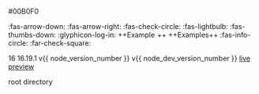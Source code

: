 <variable name="markbind_blue">#00B0F0</variable>

<variable name="icon_arrow_down">:fas-arrow-down:</variable>
<variable name="icon_arrow_right">:fas-arrow-right:</variable>
<variable name="icon_check_blue"><span style="color: {{ markbind_blue }}">:fas-check-circle:</span></variable>
<variable name="icon_bulb_blue"><span style="color: {{ markbind_blue }}">:fas-lightbulb:</span></variable>
<variable name="icon_dislike">:fas-thumbs-down:</variable>
<variable id="icon_embedding"><md>:glyphicon-log-in:</md></variable>
<variable name="icon_example">++<span class='badge rounded-pill bg-secondary' style="padding-bottom: 4px; margin-right: 5px;">Example</span>++</variable>
<variable name="icon_examples">++<span class='badge rounded-pill bg-secondary' style="padding-bottom: 4px;">Examples</span>++</variable>
<variable name="icon_info">:fas-info-circle:</variable>
<variable name="icon_ticked">:far-check-square:</variable>

<variable name="node_version_number">16</variable>
<variable name="node_dev_version_number">16.19.1</variable>
<variable name="node_version"><tooltip content="MarkBind aims to support up to the last maintenance lts release as outlined [here](https://nodejs.org/en/about/releases/)">v{{ node_version_number }}</tooltip></variable>
<variable name="node_dev_version"><tooltip content="MarkBind aims to support up to the last maintenance lts release as outlined [here](https://nodejs.org/en/about/releases/)">v{{ node_dev_version_number }}</tooltip></variable>
<variable name="link_live_preview">[live preview](glossary.html#live-preview)</variable>

<variable name="tooltip_root_directory"><tooltip content="The directory that contains all the project files. It is also the directory in which the `site.json` configuration file is located.">root directory</tooltip></variable>

